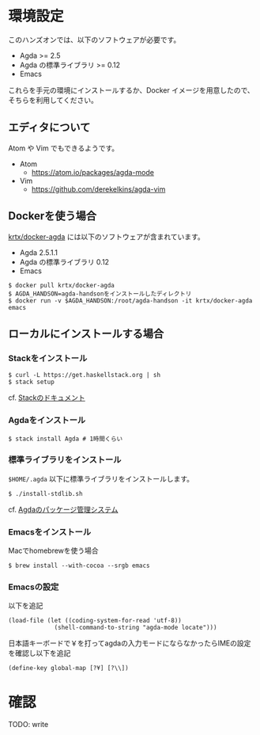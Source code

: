 # 環境設定

このハンズオンでは、以下のソフトウェアが必要です。

- Agda >= 2.5
- Agda の標準ライブラリ >= 0.12
- Emacs

これらを手元の環境にインストールするか、Docker イメージを用意したので、そちらを利用してください。

## エディタについて

Atom や Vim でもできるようです。

- Atom
  - https://atom.io/packages/agda-mode
- Vim
  - https://github.com/derekelkins/agda-vim

## Dockerを使う場合

[krtx/docker-agda](https://hub.docker.com/r/krtx/docker-agda/) には以下のソフトウェアが含まれています。

- Agda 2.5.1.1
- Agda の標準ライブラリ 0.12
- Emacs

```
$ docker pull krtx/docker-agda
$ AGDA_HANDSON=agda-handsonをインストールしたディレクトリ
$ docker run -v $AGDA_HANDSON:/root/agda-handson -it krtx/docker-agda emacs
```

## ローカルにインストールする場合

### Stackをインストール

```
$ curl -L https://get.haskellstack.org | sh
$ stack setup
```

cf. [Stackのドキュメント](https://docs.haskellstack.org/en/stable/README/)

### Agdaをインストール

```
$ stack install Agda # 1時間くらい
```

### 標準ライブラリをインストール

`$HOME/.agda` 以下に標準ライブラリをインストールします。

```
$ ./install-stdlib.sh
```

cf. [Agdaのパッケージ管理システム](https://agda.readthedocs.io/en/latest/tools/package-system.html)

### Emacsをインストール

Macでhomebrewを使う場合

```
$ brew install --with-cocoa --srgb emacs
```

### Emacsの設定

以下を追記

```
(load-file (let ((coding-system-for-read 'utf-8))
             (shell-command-to-string "agda-mode locate")))
```

日本語キーボードで￥を打ってagdaの入力モードにならなかったらIMEの設定を確認し以下を追記

```
(define-key global-map [?¥] [?\\])
```

# 確認

TODO: write
